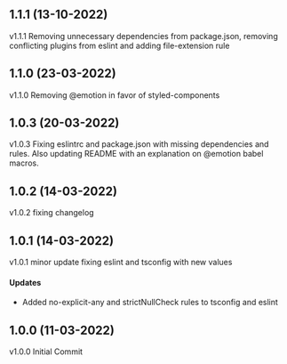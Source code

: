## 1.1.1 (13-10-2022)

v1.1.1 Removing unnecessary dependencies from package.json, removing conflicting plugins from eslint
and adding file-extension rule

## 1.1.0 (23-03-2022)

v1.1.0 Removing @emotion in favor of styled-components

## 1.0.3 (20-03-2022)

v1.0.3 Fixing eslintrc and package.json with missing dependencies and rules. Also updating README
with an explanation on @emotion babel macros.

## 1.0.2 (14-03-2022)

v1.0.2 fixing changelog

## 1.0.1 (14-03-2022)

v1.0.1 minor update fixing eslint and tsconfig with new values

#### Updates

- Added no-explicit-any and strictNullCheck rules to tsconfig and eslint

## 1.0.0 (11-03-2022)

v1.0.0 Initial Commit
